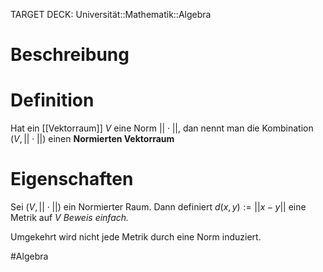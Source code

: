 TARGET DECK: Universität::Mathematik::Algebra

# Beschreibung


# Definition
Hat ein [[Vektorraum]] $V$ eine Norm $||\cdot||$, dan nennt man die Kombination $(V, ||\cdot||)$ einen **Normierten Vektorraum**


# Eigenschaften
Sei $(V, ||\cdot||)$ ein Normierter Raum. Dann definiert $d(x, y):=||x-y||$ eine Metrik auf $V$
*Beweis einfach.*

Umgekehrt wird nicht jede Metrik durch eine Norm induziert.


$\newcommand{\Q}{\mathbb Q}$
$\newcommand{\R}{\mathbb R}$
$\newcommand{\C}{\mathbb C}$
$\newcommand{\F}{\mathbb F}$
$\newcommand{\Z}{\mathbb Z}$
$\newcommand{\N}{\mathbb N}$
$\newcommand{\a}{\alpha}$

#Algebra 


